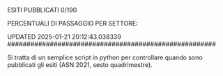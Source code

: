 ESITI PUBBLICATI 0/190 

PERCENTUALI DI PASSAGGIO PER SETTORE:

UPDATED 2025-01-21 20:12:43.038339
###################################################### 

Si tratta di un semplice script in python per controllare quando sono pubblicati gli esiti (ASN 2021, sesto quadrimestre).

